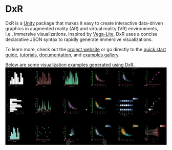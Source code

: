 # DxR
DxR is a [Unity](https://unity3d.com/unity) package that makes it easy to create interactive data-driven graphics in augmented reality (AR) and virtual reality (VR) environments, i.e., immersive visualizations. Inspired by [Vega-Lite](https://vega.github.io/vega-lite/), DxR uses a concise declarative JSON syntax to rapidly generate immersive visualizations.

To learn more, check out the [project website](https://ronellsicat.github.io/DxR) or go directly to the [quick start guide](https://ronellsicat.github.io/DxR/site/tutorials/quickstart.html), [tutorials](https://ronellsicat.github.io/DxR/site/tutorials.html), [documentation](https://ronellsicat.github.io/DxR/site/documentation.html), and [examples gallery](https://ronellsicat.github.io/DxR/site/examples.html).

Below are some visualization examples generated using DxR.
![Gallery Overview](docs/assets/img/gallery_overview.PNG)
